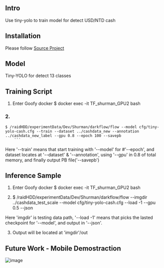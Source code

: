 ## Intro

Use tiny-yolo to train model for detect USD/NTD cash

## Installation

Please follow [Source Project](https://github.com/thtrieu/darkflow)

## Model

Tiny-YOLO for detect 13 classes


## Training Script

1. Enter Goofy docker
    $ docker exec -it TF_shurman_GPU2 bash


### 2.
    $ /raidHDD/experimentData/Dev/Shurman/darkflow/flow --model cfg/tiny-yolo-cash.cfg --train --dataset ../cashdata_new --annotation ../cashdata_new_label --gpu 0.8 --epoch 100 --savepb
        ```
Here '--train' means that start training with '--model' for #'--epoch', and dataset locates at '--dataset' & '--annotation', using '--gpu' in 0.8 of total memory, and finally output PB file('--savepb')

## Inference Sample

1. Enter Goofy docker
    $ docker exec -it TF_shurman_GPU2 bash

2.
    $ /raidHDD/experimentData/Dev/Shurman/darkflow/flow --imgdir ../cashdata_test_scale --model cfg/tiny-yolo-cash.cfg --load -1 --gpu 0.5 --json

Here 'imgdir' is testing data path, '--load -1' means that picks the lasted checkpoint for '--model', and output in '--json'.

3. Output will be located at 'imgdir'/out


## Future Work - Mobile Demostraction
![image](https://github.com/shurman/eye4cash/blob/master/ui19202.png?raw=true)

